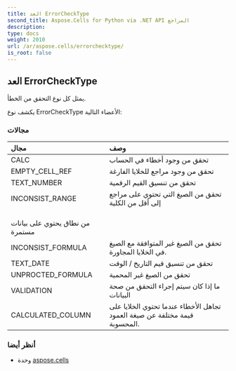 ```yaml
---
title: العد ErrorCheckType
second_title: Aspose.Cells for Python via .NET API المراجع
description:
type: docs
weight: 2010
url: /ar/aspose.cells/errorchecktype/
is_root: false
---
```

##  العد ErrorCheckType
يمثل كل نوع التحقق من الخطأ.



يكشف نوع ErrorCheckType الأعضاء التالية:

###  مجالات
| مجال| وصف|
| :- | :- |
| CALC | تحقق من وجود أخطاء في الحساب|
| EMPTY_CELL_REF | تحقق من وجود مراجع للخلايا الفارغة|
| TEXT_NUMBER | تحقق من تنسيق القيم الرقمية|
| INCONSIST_RANGE | تحقق من الصيغ التي تحتوي على مراجع إلى أقل من الكلية<br/> من نطاق يحتوي على بيانات مستمرة|
| INCONSIST_FORMULA | تحقق من الصيغ غير المتوافقة مع الصيغ في الخلايا المجاورة.|
| TEXT_DATE | تحقق من تنسيق قيم التاريخ / الوقت|
| UNPROCTED_FORMULA | تحقق من الصيغ غير المحمية|
| VALIDATION | ما إذا كان سيتم إجراء التحقق من صحة البيانات|
| CALCULATED_COLUMN | تجاهل الأخطاء عندما تحتوي الخلايا على قيمة مختلفة عن صيغة العمود المحسوبة.|



###  أنظر أيضا
* وحدة [aspose.cells](..)
